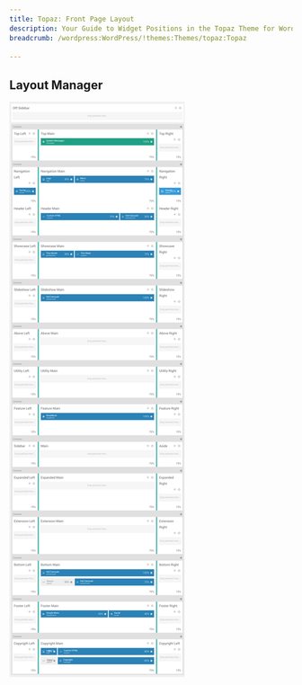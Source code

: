 ```yaml
---
title: Topaz: Front Page Layout
description: Your Guide to Widget Positions in the Topaz Theme for WordPress
breadcrumb: /wordpress:WordPress/!themes:Themes/topaz:Topaz

---
```


## Layout Manager

![positions](assets/outline_home.png)